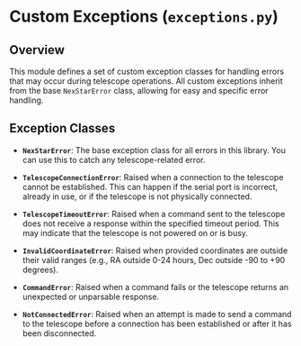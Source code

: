 # Custom Exceptions (`exceptions.py`)

## Overview

This module defines a set of custom exception classes for handling errors that may occur during telescope operations. All custom exceptions inherit from the base `NexStarError` class, allowing for easy and specific error handling.

## Exception Classes

- **`NexStarError`**: The base exception class for all errors in this library. You can use this to catch any telescope-related error.

- **`TelescopeConnectionError`**: Raised when a connection to the telescope cannot be established. This can happen if the serial port is incorrect, already in use, or if the telescope is not physically connected.

- **`TelescopeTimeoutError`**: Raised when a command sent to the telescope does not receive a response within the specified timeout period. This may indicate that the telescope is not powered on or is busy.

- **`InvalidCoordinateError`**: Raised when provided coordinates are outside their valid ranges (e.g., RA outside 0-24 hours, Dec outside -90 to +90 degrees).

- **`CommandError`**: Raised when a command fails or the telescope returns an unexpected or unparsable response.

- **`NotConnectedError`**: Raised when an attempt is made to send a command to the telescope before a connection has been established or after it has been disconnected.
